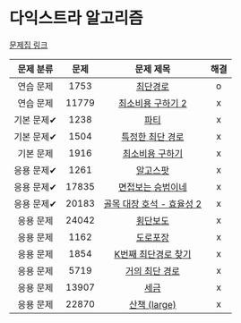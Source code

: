 # 다익스트라 알고리즘

[문제집 링크](https://www.acmicpc.net/workbook/view/10433)

| 문제 분류 | 문제 | 문제 제목 | 해결 |
| :--: | :--: | :--: | :--: |
| 연습 문제 | 1753 | [최단경로](https://www.acmicpc.net/problem/1753) | o |
| 연습 문제 | 11779 | [최소비용 구하기 2](https://www.acmicpc.net/problem/11779) | x |
| 기본 문제✔ | 1238 | [파티](https://www.acmicpc.net/problem/1238) | x |
| 기본 문제✔ | 1504 | [특정한 최단 경로](https://www.acmicpc.net/problem/1504) | x |
| 기본 문제 | 1916 | [최소비용 구하기](https://www.acmicpc.net/problem/1916) | x |
| 응용 문제✔ | 1261 | [알고스팟](https://www.acmicpc.net/problem/1261) | x |
| 응용 문제✔ | 17835 | [면접보는 승범이네](https://www.acmicpc.net/problem/17835) | x |
| 응용 문제✔ | 20183 | [골목 대장 호석 - 효율성 2](https://www.acmicpc.net/problem/20183) | x |
| 응용 문제 | 24042 | [횡단보도](https://www.acmicpc.net/problem/24042) | x |
| 응용 문제 | 1162 | [도로포장](https://www.acmicpc.net/problem/1162) | x |
| 응용 문제 | 1854 | [K번째 최단경로 찾기](https://www.acmicpc.net/problem/1854) | x |
| 응용 문제 | 5719 | [거의 최단 경로](https://www.acmicpc.net/problem/5719) | x |
| 응용 문제 | 13907 | [세금](https://www.acmicpc.net/problem/13907) | x |
| 응용 문제 | 22870 | [산책 (large)](https://www.acmicpc.net/problem/22870) | x |
